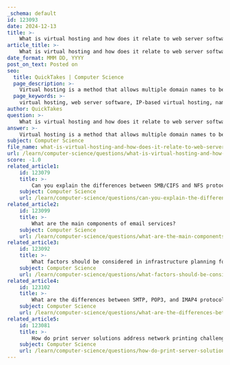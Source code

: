 ```yaml
---
_schema: default
id: 123093
date: 2024-12-13
title: >-
    What is virtual hosting and how does it relate to web server software?
article_title: >-
    What is virtual hosting and how does it relate to web server software?
date_format: MMM DD, YYYY
post_on_text: Posted on
seo:
  title: QuickTakes | Computer Science
  page_description: >-
    Virtual hosting is a method that allows multiple domain names to be hosted on a single physical server, explained through IP-based and name-based methods, highlighting its relation to web server software and benefits.
  page_keywords: >-
    virtual hosting, web server software, IP-based virtual hosting, name-based virtual hosting, resource sharing, hosting multiple websites, server configuration, cost-effectiveness, scalability, isolation, hosting providers
author: QuickTakes
question: >-
    What is virtual hosting and how does it relate to web server software?
answer: >-
    Virtual hosting is a method that allows multiple domain names to be hosted on a single physical server, enabling efficient resource sharing. This technique is particularly relevant in the context of web server software, as it allows a single server to manage multiple websites, each with its own unique content and domain name.\n\nThere are two primary types of virtual hosting: IP-based and name-based. \n\n1. **IP-based Virtual Hosting**: Each domain name is assigned a separate IP address. This method requires a dedicated IP address for each domain, which can be more resource-intensive.\n\n2. **Name-based Virtual Hosting**: Multiple domain names share the same IP address. The web server uses the HTTP header sent by the client to determine which website to serve. This is a more economical approach, as it allows many websites to coexist on a single IP address.\n\nVirtual hosting is implemented using web server software that can handle these requests appropriately. The server software must be configured to recognize the different domain names and serve the correct content based on the incoming request. This capability is essential for web hosting providers, as it allows them to maximize the use of their hardware resources while minimizing costs.\n\nThe benefits of virtual hosting include:\n\n- **Cost-effectiveness**: By sharing server resources, hosting multiple websites on a single server reduces overall hosting costs.\n- **Scalability**: Virtual hosting can quickly allocate more resources to a website as traffic increases, without affecting other hosted sites.\n- **Isolation**: Each virtual server operates independently, providing a secure environment that prevents interference between websites.\n\nIn summary, virtual hosting is a crucial aspect of modern web server software, enabling efficient management of multiple websites on a single server while providing flexibility, reliability, and cost savings.
subject: Computer Science
file_name: what-is-virtual-hosting-and-how-does-it-relate-to-web-server-software.md
url: /learn/computer-science/questions/what-is-virtual-hosting-and-how-does-it-relate-to-web-server-software
score: -1.0
related_article1:
    id: 123079
    title: >-
        Can you explain the differences between SMB/CIFS and NFS protocols?
    subject: Computer Science
    url: /learn/computer-science/questions/can-you-explain-the-differences-between-smbcifs-and-nfs-protocols
related_article2:
    id: 123099
    title: >-
        What are the main components of email services?
    subject: Computer Science
    url: /learn/computer-science/questions/what-are-the-main-components-of-email-services
related_article3:
    id: 123092
    title: >-
        What factors should be considered in infrastructure planning for web services?
    subject: Computer Science
    url: /learn/computer-science/questions/what-factors-should-be-considered-in-infrastructure-planning-for-web-services
related_article4:
    id: 123102
    title: >-
        What are the differences between SMTP, POP3, and IMAP4 protocols?
    subject: Computer Science
    url: /learn/computer-science/questions/what-are-the-differences-between-smtp-pop3-and-imap4-protocols
related_article5:
    id: 123081
    title: >-
        How do print server solutions address network printing challenges?
    subject: Computer Science
    url: /learn/computer-science/questions/how-do-print-server-solutions-address-network-printing-challenges
---
```


&nbsp;